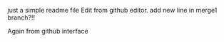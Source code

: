 just a simple readme file
Edit from github editor.
add new line in merge1 branch?!!

Again from github interface

